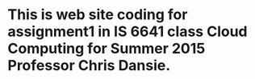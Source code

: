 # This is web site coding for assignment1 in IS 6641 class Cloud Computing for Summer 2015 Professor Chris Dansie.

